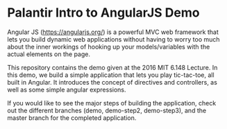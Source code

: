 Palantir Intro to AngularJS Demo
================================

Angular JS (https://angularjs.org/) is a powerful MVC web framework that lets you build dynamic web applications without having to worry too much about the inner workings of hooking up your models/variables with the actual elements on the page.

This repository contains the demo given at the 2016 MIT 6.148 Lecture. In this demo, we build a simple application that lets you play tic-tac-toe, all built in Angular. It introduces the concept of directives and controllers, as well as some simple angular expressions.

If you would like to see the major steps of building the application, check out the different branches (demo, demo-step2, demo-step3), and the master branch for the completed application.